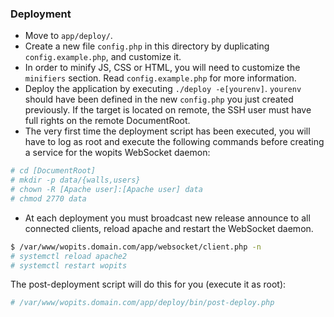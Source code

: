 ### Deployment

- Move to `app/deploy/`.
- Create a new file `config.php` in this directory by duplicating `config.example.php`, and customize it.
- In order to minify JS, CSS or HTML, you will need to customize the `minifiers` section. Read `config.example.php` for more information.
- Deploy the application by executing `./deploy -e[yourenv]`. `yourenv` should have been defined in the new `config.php` you just created previously. If the target is located on remote, the SSH user must have full rights on the remote DocumentRoot.
- The very first time the deployment script has been executed, you will have to log as root and execute the following commands before creating a service for the wopits WebSocket daemon:
```bash
# cd [DocumentRoot]
# mkdir -p data/{walls,users}
# chown -R [Apache user]:[Apache user] data
# chmod 2770 data
```
- At each deployment you must broadcast new release announce to all connected clients, reload apache and restart the WebSocket daemon.
```bash
$ /var/www/wopits.domain.com/app/websocket/client.php -n
# systemctl reload apache2
# systemctl restart wopits
```
The post-deployment script will do this for you (execute it as root):
```bash
# /var/www/wopits.domain.com/app/deploy/bin/post-deploy.php
```
